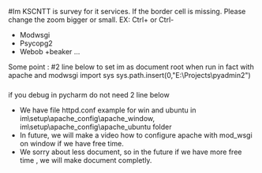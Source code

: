#Im
KSCNTT is survey for it services.
If the border cell is missing. Please change the zoom bigger or small. EX: Ctrl+ or Ctrl- 
  +   Modwsgi
  +  Psycopg2
   + Webob
    +beaker ... 
    

Some point :
#2 line below to set im as document root when run in fact with apache and modwsgi
import sys
sys.path.insert(0,"E:\Projects\pyadmin2")
###
if you debug in pycharm do not need 2 line below

* We have file httpd.conf example for win and ubuntu in im\setup\apache_config\apache_window, im\setup\apache_config\apache_ubuntu folder
* In future, we will make a video how to configure apache with mod_wsgi on window if we have free time.
* We sorry about less document, so in the future if we have more free time , we will make document completly.